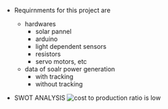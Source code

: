 * Requirnments for this project are
    * hardwares
        * solar pannel
        * arduino 
        * light dependent sensors
        * resistors
        * servo motors, etc
    * data of soalr power generation
        * with tracking
        * without tracking
        

* SWOT ANALYSIS
   ![cost to production ratio is low](https://user-images.githubusercontent.com/98838252/154830777-a5600482-9236-4852-923b-cb23b85297e2.jpg)


        
